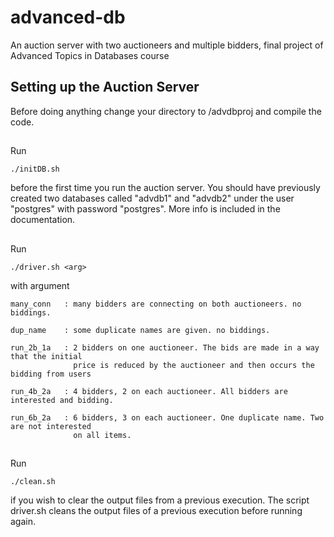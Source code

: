 # advanced-db
An auction server with two auctioneers and multiple bidders, final project of Advanced Topics in Databases course

## Setting up the Auction Server


Before doing anything change your directory to /advdbproj and compile the code.

##
Run

    ./initDB.sh
    
before the first time you run the auction server. You should have previously created two databases called "advdb1" and "advdb2"
under the user "postgres" with password "postgres". More info is included in the documentation.
##
Run

    ./driver.sh <arg>

with argument

    many_conn	: many bidders are connecting on both auctioneers. no biddings.
    
    dup_name	: some duplicate names are given. no biddings.
    
    run_2b_1a	: 2 bidders on one auctioneer. The bids are made in a way that the initial
               	  price is reduced by the auctioneer and then occurs the bidding from users
                
    run_4b_2a 	: 4 bidders, 2 on each auctioneer. All bidders are interested and bidding.

    run_6b_2a 	: 6 bidders, 3 on each auctioneer. One duplicate name. Two are not interested
		          on all items.
##
Run
    
    ./clean.sh
    
if you wish to clear the output files from a previous execution. The script driver.sh cleans the output files of a previous execution before running again.
